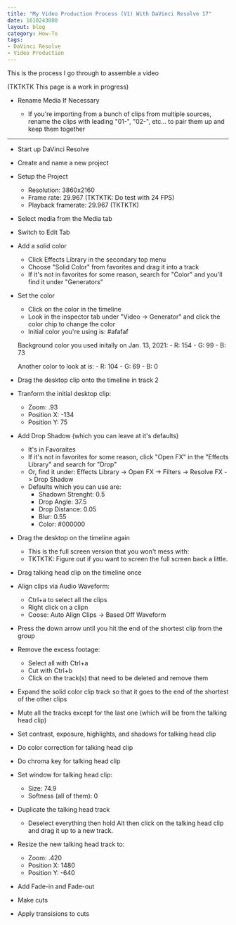 ```yaml
---
title: "My Video Production Process (V1) With DaVinci Resolve 17"
date: 1610243800
layout: blog
category: How-To
tags:
- DaVinci Resolve
- Video Production
---
```





This is the process I go through to assemble a video 

(TKTKTK This page is a work in progress)


- Rename Media If Necessary 

	- If you're importing from a bunch of clips from multiple sources, rename the clips with leading "01-", "02-", etc... to pair them up and keep them together

---


- Start up DaVinci Resolve

- Create and name a new project 

- Setup the Project

	- Resolution: 3860x2160
	- Frame rate: 29.967 (TKTKTK: Do test with 24 FPS)
	- Playback framerate: 29.967 (TKTKTK)



- Select media from the Media tab

- Switch to Edit Tab

- Add a solid color 

	- Click Effects Library in the secondary top menu
	- Choose "Solid Color" from favorites and drag it into a track
	- If it's not in favorites for some reason, search for "Color" and you'll find it under "Generators"

- Set the color

	- Click on the color in the timeline 
	- Look in the inspector tab under "Video -> Generator" and click the color chip to change the color
	- Initial color you're using is: #afafaf



	Background color you used initally on Jan. 13, 2021:
		- R: 154
		- G: 99
		- B: 73
		
	Another color to look at is:
		- R: 104
		- G: 69
		- B: 0





- Drag the desktop clip onto the timeline in track 2

- Tranform the initial desktop clip:

	- Zoom: .93
	- Position X: -134
	- Position Y: 75

- Add Drop Shadow (which you can leave at it's defaults)

	- It's in Favoraites
	- If it's not in favorites for some reason, click "Open FX" in the "Effects Library" and search for "Drop"	
	- Or, find it under: Effects Library -> Open FX -> Filters -> Resolve FX -> Drop Shadow
	- Defaults which you can use are:
		- Shadown Strenght: 0.5
		- Drop Angle: 37.5
		- Drop Distance: 0.05
		- Blur: 0.55
		- Color: #000000

- Drag the desktop on the timeline again

	- This is the full screen version that you won't mess with:
	- TKTKTK: Figure out if you want to screen the full screen back a little. 


- Drag talking head clip on the timeline once

- Align clips via Audio Waveform:

	- Ctrl+a to select all the clips
	- Right click on a clipn
	- Coose: Auto Align Clips -> Based Off Waveform 
	
- Press the down arrow until you hit the end of the shortest clip from the group

- Remove the excess footage:

	- Select all with Ctrl+a
	- Cut with Ctrl+b
	- Click on the track(s) that need to be deleted and remove them
	
- Expand the solid color clip track so that it goes to the end of the shortest of the other clips	
	
- Mute all the tracks except for the last one (which will be from the talking head clip)

- Set contrast, exposure, highlights, and shadows for talking head clip

- Do color correction for talking head clip

- Do chroma key for talking head clip

- Set window for talking head clip:

	- Size: 74.9
	- Softness (all of them): 0

- Duplicate the talking head track

	- Deselect everything then hold Alt then click on the talking head clip and drag it up to a new track. 

- Resize the new talking head track to:

	- Zoom: .420
	- Position X: 1480
	- Position Y: -640
	
- Add Fade-in and Fade-out

- Make cuts

- Apply transisions to cuts



